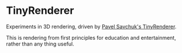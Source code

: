 # TinyRenderer

Experiments in 3D rendering, driven by [Pavel Savchuk's TinyRenderer](https://github.com/ssloy/tinyrenderer/wiki).

This is rendering from first principles for education and entertainment, rather than any thing useful.
